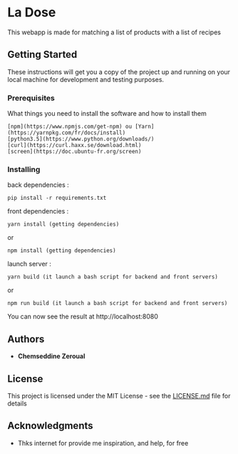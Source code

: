 # La Dose

This webapp is made for matching a list of products with a list of recipes

## Getting Started

These instructions will get you a copy of the project up and running on your local machine for development and testing purposes.

### Prerequisites

What things you need to install the software and how to install them

```
[npm](https://www.npmjs.com/get-npm) ou [Yarn](https://yarnpkg.com/fr/docs/install)
[python3.5](https://www.python.org/downloads/)
[curl](https://curl.haxx.se/download.html)
[screen](https://doc.ubuntu-fr.org/screen)
```

### Installing

back dependencies :

```
pip install -r requirements.txt
```

front dependencies :
```
yarn install (getting dependencies)
```
or
```
npm install (getting dependencies)
```

launch server :
```
yarn build (it launch a bash script for backend and front servers)
```
or
```
npm run build (it launch a bash script for backend and front servers)
```

You can now see the result at http://localhost:8080

## Authors

* **Chemseddine Zeroual**

## License

This project is licensed under the MIT License - see the [LICENSE.md](LICENSE.md) file for details

## Acknowledgments

* Thks internet for provide me inspiration, and help, for free
